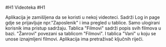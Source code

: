 #H1  Videoteka  #H1


Aplikacija je zamišljena da se koristi u nekoj videoteci. Sadrži Log in page 
gdje se prijavljuje npr."Zaposlenik" i ima pregled u tablice. Samo ulogirani 
korisnik ima pristup sadržaju. Tablica "Filmovi" sadrži popis svih filmova u bazi. 
"Žanrovi" povezani sa tablicom "Filmovi". I tablica
"Vani" u koju se unose iznajmljeni filmovi. Aplikacija ima pretraživač ključnih riječi.